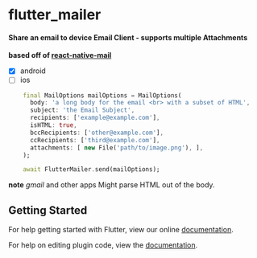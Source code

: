 # flutter_mailer

#### Share an email to device Email Client - supports multiple Attachments

**based off of [react-native-mail](https://github.com/chirag04/react-native-mail)**

- [x] android
- [ ] ios

```dart
    final MailOptions mailOptions = MailOptions(
      body: 'a long body for the email <br> with a subset of HTML',
      subject: 'the Email Subject',
      recipients: ['example@example.com'],
      isHTML: true,
      bccRecipients: ['other@example.com'],
      ccRecipients: ['third@example.com'],
      attachments: [ new File('path/to/image.png'), ],
    );

    await FlutterMailer.send(mailOptions);
```

**note** _gmail_ and other apps Might parse HTML out of the body.

## Getting Started

For help getting started with Flutter, view our online
[documentation](https://flutter.io/).

For help on editing plugin code, view the [documentation](https://flutter.io/platform-plugins/#edit-code).
